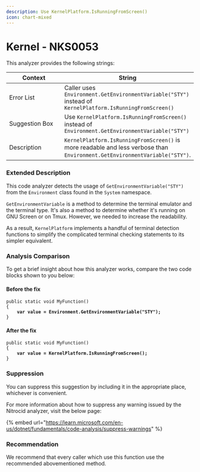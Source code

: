 ```yaml
---
description: Use KernelPlatform.IsRunningFromScreen()
icon: chart-mixed
---
```


# Kernel - NKS0053

This analyzer provides the following strings:

<table><thead><tr><th width="174">Context</th><th>String</th></tr></thead><tbody><tr><td>Error List</td><td>Caller uses <code>Environment.GetEnvironmentVariable("STY")</code> instead of <code>KernelPlatform.IsRunningFromScreen()</code></td></tr><tr><td>Suggestion Box</td><td>Use <code>KernelPlatform.IsRunningFromScreen()</code> instead of <code>Environment.GetEnvironmentVariable("STY")</code></td></tr><tr><td>Description</td><td><code>KernelPlatform.IsRunningFromScreen()</code> is more readable and less verbose than <code>Environment.GetEnvironmentVariable("STY")</code>.</td></tr></tbody></table>

### Extended Description

This code analyzer detects the usage of `GetEnvironmentVariable("STY")` from the `Environment` class found in the `System` namespace.

`GetEnvironmentVariable` is a method to determine the terminal emulator and the terminal type. It's also a method to determine whether it's running on GNU Screen or on Tmux. However, we needed to increase the readability.

As a result, `KernelPlatform` implements a handful of terminal detection functions to simplify the complicated terminal checking statements to its simpler equivalent.

### Analysis Comparison

To get a brief insight about how this analyzer works, compare the two code blocks shown to you below:

#### Before the fix

<pre class="language-csharp" data-title="Somewhere in your mod code..." data-line-numbers><code class="lang-csharp">public static void MyFunction()
{
<strong>    var value = Environment.GetEnvironmentVariable("STY");
</strong>}
</code></pre>

#### After the fix

<pre class="language-csharp" data-title="Somewhere in your mod code..." data-line-numbers><code class="lang-csharp">public static void MyFunction()
{
<strong>    var value = KernelPlatform.IsRunningFromScreen();
</strong>}
</code></pre>

### Suppression

You can suppress this suggestion by including it in the appropriate place, whichever is convenient.

For more information about how to suppress any warning issued by the Nitrocid analyzer, visit the below page:

{% embed url="https://learn.microsoft.com/en-us/dotnet/fundamentals/code-analysis/suppress-warnings" %}

### Recommendation

We recommend that every caller which use this function use the recommended abovementioned method.
